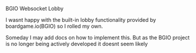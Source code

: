 BGIO Websocket Lobby

I wasnt happy with the built-in lobby functionality provided by boardgame.io(BGIO) so I rolled my own.

Someday I may add docs on how to implement this. But as the BGIO project is no longer being actively developed it doesnt seem likely
